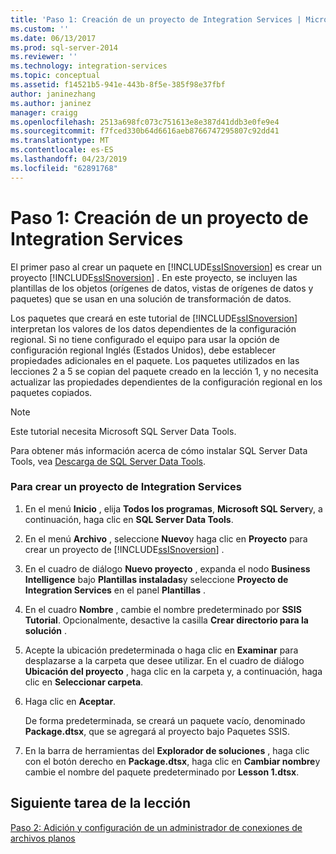 ```yaml
---
title: 'Paso 1: Creación de un proyecto de Integration Services | Microsoft Docs'
ms.custom: ''
ms.date: 06/13/2017
ms.prod: sql-server-2014
ms.reviewer: ''
ms.technology: integration-services
ms.topic: conceptual
ms.assetid: f14521b5-941e-443b-8f5e-385f98e37fbf
author: janinezhang
ms.author: janinez
manager: craigg
ms.openlocfilehash: 2513a698fc073c751613e8e387d41ddb3e0fe9e4
ms.sourcegitcommit: f7fced330b64d6616aeb8766747295807c92dd41
ms.translationtype: MT
ms.contentlocale: es-ES
ms.lasthandoff: 04/23/2019
ms.locfileid: "62891768"
---
```

# <a name="step-1-creating-a-new-integration-services-project"></a>Paso 1: Creación de un proyecto de Integration Services
  El primer paso al crear un paquete en [!INCLUDE[ssISnoversion](../includes/ssisnoversion-md.md)] es crear un proyecto [!INCLUDE[ssISnoversion](../includes/ssisnoversion-md.md)] . En este proyecto, se incluyen las plantillas de los objetos (orígenes de datos, vistas de orígenes de datos y paquetes) que se usan en una solución de transformación de datos.  
  
 Los paquetes que creará en este tutorial de [!INCLUDE[ssISnoversion](../includes/ssisnoversion-md.md)] interpretan los valores de los datos dependientes de la configuración regional. Si no tiene configurado el equipo para usar la opción de configuración regional Inglés (Estados Unidos), debe establecer propiedades adicionales en el paquete. Los paquetes utilizados en las lecciones 2 a 5 se copian del paquete creado en la lección 1, y no necesita actualizar las propiedades dependientes de la configuración regional en los paquetes copiados.  
  
> [!NOTE]  
>  Este tutorial necesita Microsoft SQL Server Data Tools.  
>   
>  Para obtener más información acerca de cómo instalar SQL Server Data Tools, vea [Descarga de SQL Server Data Tools](https://msdn.microsoft.com/data/hh297027).  
  
### <a name="to-create-a-new-integration-services-project"></a>Para crear un proyecto de Integration Services  
  
1.  En el menú **Inicio** , elija **Todos los programas**, **Microsoft SQL Server**y, a continuación, haga clic en **SQL Server Data Tools**.  
  
2.  En el menú **Archivo** , seleccione **Nuevo**y haga clic en **Proyecto** para crear un proyecto de [!INCLUDE[ssISnoversion](../includes/ssisnoversion-md.md)] .  
  
3.  En el cuadro de diálogo **Nuevo proyecto** , expanda el nodo **Business Intelligence** bajo **Plantillas instaladas**y seleccione **Proyecto de Integration Services** en el panel **Plantillas** .  
  
4.  En el cuadro **Nombre** , cambie el nombre predeterminado por **SSIS Tutorial**. Opcionalmente, desactive la casilla **Crear directorio para la solución** .  
  
5.  Acepte la ubicación predeterminada o haga clic en **Examinar** para desplazarse a la carpeta que desee utilizar. En el cuadro de diálogo **Ubicación del proyecto** , haga clic en la carpeta y, a continuación, haga clic en **Seleccionar carpeta**.  
  
6.  Haga clic en **Aceptar**.  
  
     De forma predeterminada, se creará un paquete vacío, denominado **Package.dtsx**, que se agregará al proyecto bajo Paquetes SSIS.  
  
7.  En la barra de herramientas del **Explorador de soluciones** , haga clic con el botón derecho en **Package.dtsx**, haga clic en **Cambiar nombre**y cambie el nombre del paquete predeterminado por **Lesson 1.dtsx**.  
  
## <a name="next-task-in-lesson"></a>Siguiente tarea de la lección  
 [Paso 2: Adición y configuración de un administrador de conexiones de archivos planos](lesson-1-2-adding-and-configuring-a-flat-file-connection-manager.md)  
  
  
